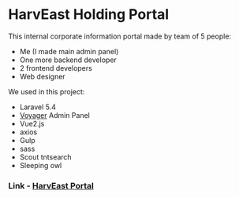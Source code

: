 # HarvEast Holding Portal

This internal corporate information portal made by team of 5 people:

- Me  (I made main admin panel)
- One more backend developer
- 2 frontend developers
- Web designer

We used in this project:
  - Laravel 5.4
  - [Voyager](https://laravelvoyager.com) Admin Panel
  - Vue2.js
  - axios
  - Gulp
  - sass
  - Scout tntsearch
  - Sleeping owl

### Link  -  [HarvEast Portal](http://portal.harveast.com.ua)
